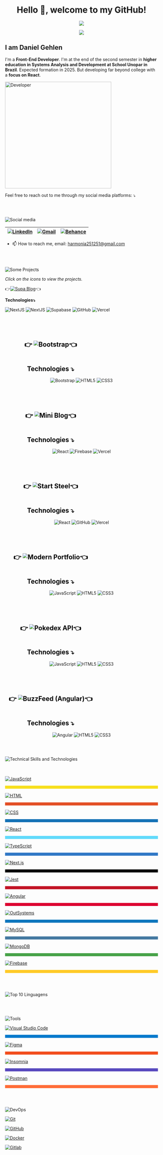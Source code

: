 <h1 align="center" color='#7a7a7a'> Hello 👋, welcome to my GitHub!</h1>

<p align="center">
<img loading="lazy" src="http://img.shields.io/static/v1?label=STATUS&message=UNDER%20DEVELOPMENT&color=YELLOW&style=for-the-badge"/>
</p>

<p align="center">
<img src="https://source.unsplash.com/200x100/?code&{{timestamp}}"/>
</p>

## I am Daniel Gehlen

I'm a **Front-End Developer**. I'm at the end of the second semester in **higher education in Systems Analysis and Development at School Unopar in Brazil**. Expected formation in 2025. But developing far beyond college with a **focus on React**.

<img src="https://github.com/Daniel-Gehlen/Daniel-Gehlen/assets/142283217/572d07d8-fa39-445f-b25c-833746ced0c2" alt="Developer" height="350" />


Feel free to reach out to me through my social media platforms: ⤵️

<br><br>

![Social media](https://via.placeholder.com/350x50/333333/00FF00?text=Social+media)

| [![LinkedIn](https://img.shields.io/badge/LinkedIn-0077B5?style=flat-square&logo=linkedin&logoColor=white)](https://www.linkedin.com/in/daniel-gehlen-5350341a3) | [![Gmail](https://img.shields.io/badge/Gmail-D14836?style=flat-square&logo=gmail&logoColor=white)](harmonia251251@gmail.com) | [![Behance](https://img.shields.io/badge/Behance-053EFF?style=flat-square&logo=behance&logoColor=white)](https://www.behance.net/danielgehlen) |
| --- | --- | --- |



- 📫 How to reach me, email: harmonia251251@gmail.com

<br><br>

![Some Projects](https://via.placeholder.com/350x50/333333/00FF00?text=Some+Projects)

*Click on the icons to view the projects.*

👉[![Supa Blog](https://img.shields.io/badge/Supa%20Blog-61DAFB?style=for-the-badge&logo=react&logoColor=black)](https://supa-blog-nine.vercel.app/)👈

**Technologies⤵️**


 
  <img src="https://img.shields.io/badge/React-7a7a7a?style=for-the-badge&logo=react&logoColor=white" alt="NextJS">
  <img src="https://img.shields.io/badge/NextJs-7a7a7a?style=for-the-badge&logo=next.js&logoColor=white" alt="NextJS">
  <img src="https://img.shields.io/badge/Supabase-7a7a7a?style=for-the-badge&logo=supabase&logoColor=white" alt="Supabase">
  <img src="https://img.shields.io/badge/GitHub-7a7a7a?style=for-the-badge&logo=github&logoColor=white" alt="GitHub">
  <img src="https://img.shields.io/badge/Vercel-7a7a7a?style=for-the-badge&logo=vercel&logoColor=white" alt="Vercel">

<br><br>

<div style="text-align: center;">
  <a href="https://daniel-gehlen.github.io/bootstrap-portfolio/" style="text-decoration: none; display: grid; width: 300px; text-align: center;">
    <h2 style="color: #010101;">👉
      <img src="https://img.shields.io/badge/Portfolio-7952B3?style=for-the-badge&logo=bootstrap&logoColor=white" alt="Bootstrap">👈
    </h2>
    <h2 style="color: #010101;">Technologies ⤵️</h2>
  </a>

  <img src="https://img.shields.io/badge/Bootstrap-7a7a7a?style=for-the-badge&logo=bootstrap&logoColor=white" alt="Bootstrap">
  <img src="https://img.shields.io/badge/HTML5-7a7a7a?style=for-the-badge&logo=html5&logoColor=white" alt="HTML5">
  <img src="https://img.shields.io/badge/CSS3-7a7a7a?style=for-the-badge&logo=css3&logoColor=white" alt="CSS3">
  <!-- Adicione mais tecnologias conforme necessário -->
</div>

<br><br>

<div style="text-align: center;">
  <a href="https://miniblog-liart.vercel.app/" style="text-decoration: none; display: grid; width: 300px; text-align: center;">
    <h2 style="color: #010101;">👉
      <img src="https://img.shields.io/badge/Mini%20Blog-61DAFB?style=for-the-badge&logo=react&logoColor=black" alt="Mini Blog">👈
    </h2>
    <h2 style="color: #010101;">Technologies ⤵️</h2>
  </a>

  <img src="https://img.shields.io/badge/React-7a7a7a?style=for-the-badge&logo=react&logoColor=white" alt="React">
  <img src="https://img.shields.io/badge/Firebase-7a7a7a?style=for-the-badge&logo=firebase&logoColor=white" alt="Firebase">
  <img src="https://img.shields.io/badge/Vercel-7a7a7a?style=for-the-badge&logo=vercel&logoColor=white" alt="Vercel">
  <!-- Adicione mais tecnologias conforme necessário -->
</div>

<br><br>

<div style="text-align: center;">
  <a href="https://start-steel.vercel.app/" style="text-decoration: none; display: grid; width: 300px; text-align: center;">
    <h2 style="color: #010101;">👉
      <img src="https://img.shields.io/badge/Start%20Steel-61DAFB?style=for-the-badge&logo=react&logoColor=black" alt="Start Steel">👈
    </h2>
    <h2 style="color: #010101;">Technologies ⤵️</h2>
  </a>

  <img src="https://img.shields.io/badge/React-7a7a7a?style=for-the-badge&logo=react&logoColor=white" alt="React">
  <img src="https://img.shields.io/badge/GitHub-7a7a7a?style=for-the-badge&logo=github&logoColor=white" alt="GitHub">
  <img src="https://img.shields.io/badge/Vercel-7a7a7a?style=for-the-badge&logo=vercel&logoColor=white" alt="Vercel">
  <!-- Adicione mais tecnologias conforme necessário -->
</div>

<br><br>

<div style="text-align: center;">
  <a href="https://daniel-gehlen.github.io/js-developer-portfolio/" style="text-decoration: none; display: grid; width: 300px; text-align: center;">
    <h2 style="color: #010101;">👉
      <img src="https://img.shields.io/badge/Modern%20Portfolio-1572B6?style=for-the-badge&logo=css3&logoColor=white" alt="Modern Portfolio">👈
    </h2>
    <h2 style="color: #010101;">Technologies ⤵️</h2>
  </a>

  <img src="https://img.shields.io/badge/JavaScript-7a7a7a?style=for-the-badge&logo=javascript&logoColor=white" alt="JavaScript">
  <img src="https://img.shields.io/badge/HTML5-7a7a7a?style=for-the-badge&logo=html5&logoColor=white" alt="HTML5">
  <img src="https://img.shields.io/badge/CSS3-7a7a7a?style=for-the-badge&logo=css3&logoColor=white" alt="CSS3">
  <!-- Adicione mais tecnologias conforme necessário -->
</div>

<br><br>

<div style="text-align: center;">
  <a href="https://js-developer-pokedex-api.vercel.app/" style="text-decoration: none; display: grid; width: 300px; text-align: center;">
    <h2 style="color: #010101;">👉
      <img src="https://img.shields.io/badge/Pokedex%20API-F7DF1E?style=for-the-badge&logo=javascript&logoColor=black" alt="Pokedex API">👈
    </h2>
    <h2 style="color: #010101;">Technologies ⤵️</h2>
  </a>

  <img src="https://img.shields.io/badge/JavaScript-7a7a7a?style=for-the-badge&logo=javascript&logoColor=white" alt="JavaScript">
  <img src="https://img.shields.io/badge/HTML5-7a7a7a?style=for-the-badge&logo=html5&logoColor=white" alt="HTML5">
  <img src="https://img.shields.io/badge/CSS3-7a7a7a?style=for-the-badge&logo=css3&logoColor=white" alt="CSS3">
  <!-- Adicione mais tecnologias conforme necessário -->
</div>

<br><br>

<div style="text-align: center;">
  <a href="https://angular-buzzfeed-quizz-clone-psi.vercel.app/" style="text-decoration: none; display: grid; width: 300px; text-align: center;">
    <h2 style="color: #010101;">👉
      <img src="https://img.shields.io/badge/BuzzFeed-DD0031?style=for-the-badge&logo=angular&logoColor=white" alt="BuzzFeed (Angular)">👈
    </h2>
    <h2 style="color: #010101;">Technologies ⤵️</h2>
  </a>

  <img src="https://img.shields.io/badge/Angular-7a7a7a?style=for-the-badge&logo=angular&logoColor=white" alt="Angular">
  <img src="https://img.shields.io/badge/HTML5-7a7a7a?style=for-the-badge&logo=html5&logoColor=white" alt="HTML5">
  <img src="https://img.shields.io/badge/CSS3-7a7a7a?style=for-the-badge&logo=css3&logoColor=white" alt="CSS3">
  <!-- Adicione mais tecnologias conforme necessário -->
</div>

<br><br>

![Technical Skills and Technologies](https://via.placeholder.com/350x50/333333/00FF00?text=Skills+Technologies)

<br><br>
[![JavaScript](https://img.shields.io/badge/JavaScript-Proficient-F7DF1E?style=for-the-badge&logo=javascript&logoColor=white)](https://developer.mozilla.org/en-US/docs/Web/JavaScript)  
<div style="width: 100%; height: 10px; background-color: #F7DF1E;"></div>

[![HTML](https://img.shields.io/badge/HTML5-Proficient-E34F26?style=for-the-badge&logo=html5&logoColor=white)](https://developer.mozilla.org/en-US/docs/Web/HTML)  
<div style="width: 100%; height: 10px; background-color: #e34f26;"></div>

[![CSS](https://img.shields.io/badge/CSS-Proficient-blue?style=for-the-badge&logo=css3&logoColor=white)](https://developer.mozilla.org/en-US/docs/Web/CSS)  
<div style="width: 100%; height: 10px; background-color: #1572b6;"></div>

[![React](https://img.shields.io/badge/React-Proficient-61DAFB?style=for-the-badge&logo=react&logoColor=white)](https://reactjs.org/)  
<div style="width: 100%; height: 10px; background-color: #61dafb;"></div>

[![TypeScript](https://img.shields.io/badge/TypeScript-Proficient-3178C6?style=for-the-badge&logo=typescript&logoColor=white)](#)  
<div style="width: 100%; height: 10px; background-color: #3178c6;"></div>

[![Next.js](https://img.shields.io/badge/Next.js-Proficient-000000?style=for-the-badge&logo=next.js&logoColor=white)](#)  
<div style="width: 100%; height: 10px; background-color: #000000;"></div>


[![Jest](https://img.shields.io/badge/Jest-Proficient-C21325?style=for-the-badge&logo=jest&logoColor=white)](#)  
<div style="width: 100%; height: 10px; background-color: #c21325;"></div>

[![Angular](https://img.shields.io/badge/Angular-Intermediate-DD0031?style=for-the-badge&logo=angular&logoColor=white)](#)  
<div style="width: 100%; height: 10px; background-color: #dd0031;"></div>

[![OutSystems](https://img.shields.io/badge/OutSystems-Intermediate-DD0031?style=for-the-badge&logo=outsystems&logoColor=white)](#)  
<div style="width: 100%; height: 10px; background-color: #0d76bd;"></div>


[![MySQL](https://img.shields.io/badge/MySQL-Intermediate-4479A1?style=for-the-badge&logo=mysql&logoColor=white)](https://www.w3schools.com/sql/)  
<div style="width: 100%; height: 10px; background-color: #4479a1;"></div>


[![MongoDB](https://img.shields.io/badge/MongoDB-Intermediate-47A248?style=for-the-badge&logo=mongodb&logoColor=white)](#)  
<div style="width: 100%; height: 10px; background-color: #47a248;"></div>


[![Firebase](https://img.shields.io/badge/Firebase-Intermediate-FFCA28?style=for-the-badge&logo=firebase&logoColor=white)](#)  
<div style="width: 100%; height: 10px; background-color: #ffca28;"></div>

<br><br>


![Top 10 Linguagens](https://github-readme-stats.vercel.app/api/top-langs/?username=Daniel-Gehlen&layout=compact&hide=jupyter%20notebook&langs_count=11)


<br><br>

![Tools](https://via.placeholder.com/350x50/333333/00FF00?text=Some+Tools)

[![Visual Studio Code](https://img.shields.io/badge/Visual%20Studio%20Code-Code%20Editor-007ACC?style=for-the-badge&logo=visual-studio-code&logoColor=white)](https://code.visualstudio.com/)
<div style="width: 100%; height: 10px; background-color: #007acc;"></div>

[![Figma](https://img.shields.io/badge/Figma-Design%20Tool-F24E1E?style=for-the-badge&logo=figma&logoColor=white)](https://www.figma.com/)
<div style="width: 100%; height: 10px; background-color: #f24e1e;"></div>


[![Insomnia](https://img.shields.io/badge/Insomnia-API%20Testing-5849BE?style=for-the-badge&logo=insomnia&logoColor=white)](https://insomnia.rest/)
<div style="width: 100%; height: 10px; background-color: #5849be;"></div>

[![Postman](https://img.shields.io/badge/Postman-API%20Development-FF6C37?style=for-the-badge&logo=postman&logoColor=white)](https://www.postman.com/)
<div style="width: 100%; height: 10px; background-color: #ff6c37;"></div>




<br><br>

![DevOps](https://via.placeholder.com/350x50/333333/00FF00?text=Some+DevOps)
  
[![Git](https://img.shields.io/badge/Git-Version%20Control-F05032?style=for-the-badge&logo=git&logoColor=white)](https://git-scm.com/)

[![GitHub](https://img.shields.io/badge/GitHub-Repository%20Hosting-181717?style=for-the-badge&logo=github&logoColor=white)](https://github.com/)

[![Docker](https://img.shields.io/badge/Docker-Containerization-2496ED?style=for-the-badge&logo=docker&logoColor=white)](https://www.docker.com/)

[![Gitlab](https://img.shields.io/badge/Gitlab-Repository%20Hosting-FCA121?style=for-the-badge&logo=gitlab&logoColor=black)](https://about.gitlab.com/)
 
